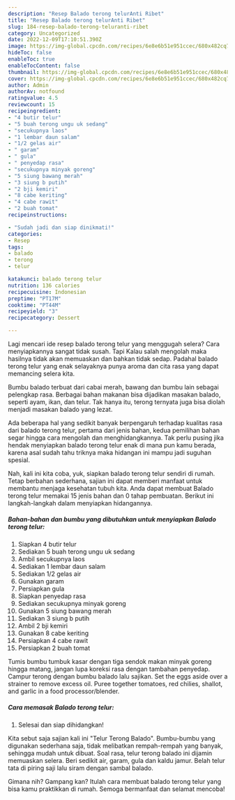```yaml
---
description: "Resep Balado terong telurAnti Ribet"
title: "Resep Balado terong telurAnti Ribet"
slug: 184-resep-balado-terong-teluranti-ribet
category: Uncategorized
date: 2022-12-09T17:10:51.390Z
image: https://img-global.cpcdn.com/recipes/6e8e6b51e951ccec/680x482cq70/balado-terong-telur-foto-resep-utama.jpg
hideToc: false
enableToc: true
enableTocContent: false
thumbnail: https://img-global.cpcdn.com/recipes/6e8e6b51e951ccec/680x482cq70/balado-terong-telur-foto-resep-utama.jpg
cover: https://img-global.cpcdn.com/recipes/6e8e6b51e951ccec/680x482cq70/balado-terong-telur-foto-resep-utama.jpg
author: Admin
authorAv: notfound
ratingvalue: 4.5
reviewcount: 15
recipeingredient:
- "4 butir telur"
- "5 buah terong ungu uk sedang"
- "secukupnya laos"
- "1 lembar daun salam"
- "1/2 gelas air"
- " garam"
- " gula"
- " penyedap rasa"
- "secukupnya minyak goreng"
- "5 siung bawang merah"
- "3 siung b putih"
- "2 bji kemiri"
- "8 cabe keriting"
- "4 cabe rawit"
- "2 buah tomat"
recipeinstructions:

- "Sudah jadi dan siap dinikmati!"
categories:
- Resep
tags:
- balado
- terong
- telur

katakunci: balado terong telur 
nutrition: 136 calories
recipecuisine: Indonesian
preptime: "PT17M"
cooktime: "PT44M"
recipeyield: "3"
recipecategory: Dessert

---
```



Lagi mencari ide resep balado terong telur yang menggugah selera? Cara menyiapkannya sangat tidak susah. Tapi Kalau salah mengolah maka hasilnya tidak akan memuaskan dan bahkan tidak sedap. Padahal balado terong telur yang enak selayaknya punya aroma dan cita rasa yang dapat memancing selera kita.


Bumbu balado terbuat dari cabai merah, bawang dan bumbu lain sebagai pelengkap rasa. Berbagai bahan makanan bisa dijadikan masakan balado, seperti ayam, ikan, dan telur. Tak hanya itu, terong ternyata juga bisa diolah menjadi masakan balado yang lezat.

Ada beberapa hal yang sedikit banyak berpengaruh terhadap kualitas rasa dari balado terong telur, pertama dari jenis bahan, kedua pemilihan bahan segar hingga cara mengolah dan menghidangkannya. Tak perlu pusing jika hendak menyiapkan balado terong telur enak di mana pun kamu berada, karena asal sudah tahu triknya maka hidangan ini mampu jadi suguhan spesial.


Nah, kali ini kita coba, yuk, siapkan balado terong telur sendiri di rumah. Tetap berbahan sederhana, sajian ini dapat memberi manfaat untuk membantu menjaga kesehatan tubuh kita. Anda dapat membuat Balado terong telur memakai 15 jenis bahan dan 0 tahap pembuatan. Berikut ini langkah-langkah dalam menyiapkan hidangannya.

<!--inarticleads1-->

##### Bahan-bahan dan bumbu yang dibutuhkan untuk menyiapkan Balado terong telur:

1. Siapkan 4 butir telur
1. Sediakan 5 buah terong ungu uk sedang
1. Ambil secukupnya laos
1. Sediakan 1 lembar daun salam
1. Sediakan 1/2 gelas air
1. Gunakan  garam
1. Persiapkan  gula
1. Siapkan  penyedap rasa
1. Sediakan secukupnya minyak goreng
1. Gunakan 5 siung bawang merah
1. Sediakan 3 siung b putih
1. Ambil 2 bji kemiri
1. Gunakan 8 cabe keriting
1. Persiapkan 4 cabe rawit
1. Persiapkan 2 buah tomat


Tumis bumbu tumbuk kasar dengan tiga sendok makan minyak goreng hingga matang, jangan lupa koreksi rasa dengan tambahan penyedap. Campur terong dengan bumbu balado lalu sajikan. Set the eggs aside over a strainer to remove excess oil. Puree together tomatoes, red chilies, shallot, and garlic in a food processor/blender. 

<!--inarticleads2-->

##### Cara memasak Balado terong telur:


1. Selesai dan siap dihidangkan!

Kita sebut saja sajian kali ini &#34;Telur Terong Balado&#34;. Bumbu-bumbu yang digunakan sederhana saja, tidak melibatkan rempah-rempah yang banyak, sehingga mudah untuk dibuat. Soal rasa, telur terong balado ini dijamin memuaskan selera. Beri sedikit air, garam, gula dan kaldu jamur. Belah telur tata di piring saji lalu siram dengan sambal balado. 

Gimana nih? Gampang kan? Itulah cara membuat balado terong telur yang bisa kamu praktikkan di rumah. Semoga bermanfaat dan selamat mencoba!
